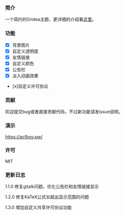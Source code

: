 ### 简介

一个简约的Gridea主题，更详细的介绍看[这里](https://acfboy.pw/Aileron/)。


### 功能

- [x] 背景图片
- [x] 自定义透明度
- [x] 友情链接
- [x] 自定义颜色
- [x] 公告栏
- [x] 淡入动画效果
- [x]自定义许可协议

### 贡献

欢迎提交bug或者直接贡献代码，不过新功能请发issue说明。

### 演示

<https://acfboy.pw/>

### 许可

MIT

### 更新日志

1.1.0 修复gitalk问题，优化公告栏和友情链接显示

1.2.0 修复KaTeX公式长超出显示范围的问题

1.3.0 增加自定义共享许可协议功能


